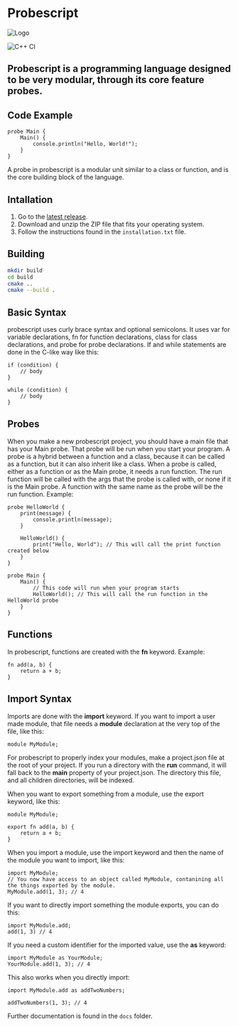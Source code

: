 # Probescript
![Logo](https://slurpy-films.github.io/probescript/probescript.png)

![C++ CI](https://github.com/slurpy-films/probescript/actions/workflows/build.yml/badge.svg)

## Probescript is a programming language designed to be very modular, through its core feature probes.

## Code Example

```probe
probe Main {
    Main() {
        console.println("Hello, World!");
    }
}
```

A probe in probescript is a modular unit similar to a class or function, and is the core building block of the language.

## Intallation
1. Go to the [latest release](https://github.com/slurpy-films/probescript/releases).
2. Download and unzip the ZIP file that fits your operating system.
3. Follow the instructions found in the `installation.txt` file.

## Building
```bash
mkdir build
cd build
cmake ..
cmake --build .
```

## Basic Syntax
probescript uses curly brace syntax and optional semicolons. It uses var for variable declarations, fn for function declarations, class for class declarations, and probe for probe declarations. If and while statements are done in the C-like way like this:
```probe
if (condition) {
    // body
}

while (condition) {
    // body
}
```

## Probes
When you make a new probescript project, you should have a main file that has your Main probe. That probe will be run when you start your program. A probe is a hybrid between a function and a class, because it can be called as a function, but it can also inherit like a class. When a probe is called, either as a function or as the Main probe, it needs a run function. The run function will be called with the args that the probe is called with, or none if it is the Main probe. A function with the same name as the probe will be the run function. Example:

```probe
probe HelloWorld {
    print(message) {
        console.println(message);
    }
    
    HelloWorld() {
        print("Hello, World"); // This will call the print function created below
    }
}

probe Main {
    Main() {
        // This code will run when your program starts
        HelloWorld(); // This will call the run function in the HelloWorld probe
    }
}
```

## Functions
In probescript, functions are created with the **fn** keyword. Example:
```probe
fn add(a, b) {
    return a + b;
}
```

## Import Syntax
Imports are done with the **import** keyword. If you want to import a user made module, that file needs a **module** declaration at the very top of the file, like this: 
```probe
module MyModule;
```
For probescript to properly index your modules, make a project.json file at the root of your project. If you run a directory with the **run** command, it will fall back to the **main** property of your project.json. The directory this file, and all children directories, will be indexed.

When you want to export something from a module, use the export keyword, like this:
```probe
module MyModule;

export fn add(a, b) {
    return a + b;
}
```

When you import a module, use the import keyword and then the name of the module you want to import, like this:
```probe
import MyModule;
// You now have access to an object called MyModule, contanining all the things exported by the module.
MyModule.add(1, 3); // 4
```
If you want to directly import something the module exports, you can do this:
```probe
import MyModule.add;
add(1, 3) // 4
```
If you need a custom identifier for the imported value, use the **as** keyword:
```probe
import MyModule as YourModule;
YourModule.add(1, 3); // 4
```
This also works when you directly import: 
```probe
import MyModule.add as addTwoNumbers;

addTwoNumbers(1, 3); // 4
```

Further documentation is found in the `docs` folder.